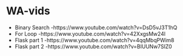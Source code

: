 # WA-vids
<ul>
<li>Binary Search -https://www.youtube.com/watch?v=DsD5vJ3T1hQ</li>
<li>For Loop      -https://www.youtube.com/watch?v=42XxgsMw24I</li>
<li>Flask part 1  -https://www.youtube.com/watch?v=4qqMbqPWim8</li>
<li>Flask part 2  -https://www.youtube.com/watch?v=BIUUNw7SIZ0</li>
</ul>
